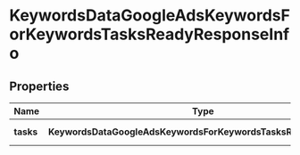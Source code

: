 # KeywordsDataGoogleAdsKeywordsForKeywordsTasksReadyResponseInfo

## Properties

| Name | Type | Description | Notes |
|------------ | ------------- | ------------- | -------------|
**tasks** | **KeywordsDataGoogleAdsKeywordsForKeywordsTasksReadyTaskInfo[]** | array of tasks |[optional]|